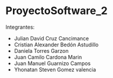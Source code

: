 # ProyectoSoftware_2

Integrantes:
- Julian David Cruz Cancimance
- Cristian Alexander Bedón Astudillo
- Daniela Torres Garzon
- Juan Camilo Cardona Marin
- Juan Manuel Guarnizo Campos
- Yhonatan Steven Gomez valencia
